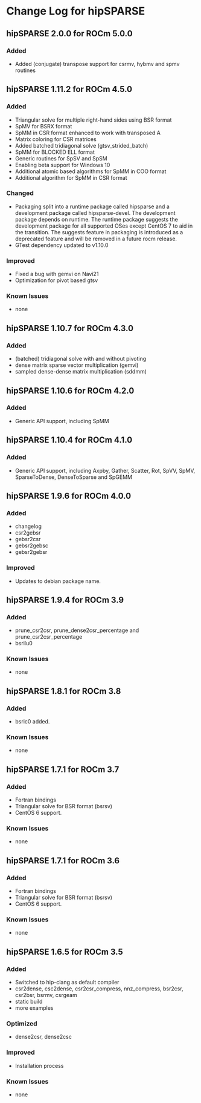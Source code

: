 # Change Log for hipSPARSE

## hipSPARSE 2.0.0 for ROCm 5.0.0
### Added
- Added (conjugate) transpose support for csrmv, hybmv and spmv routines

## hipSPARSE 1.11.2 for ROCm 4.5.0
### Added
- Triangular solve for multiple right-hand sides using BSR format
- SpMV for BSRX format
- SpMM in CSR format enhanced to work with transposed A
- Matrix coloring for CSR matrices
- Added batched tridiagonal solve (gtsv\_strided\_batch)
- SpMM for BLOCKED ELL format
- Generic routines for SpSV and SpSM
- Enabling beta support for Windows 10
- Additional atomic based algorithms for SpMM in COO format
- Additional algorithm for SpMM in CSR format
### Changed
- Packaging split into a runtime package called hipsparse and a development package called hipsparse-devel. The development package depends on runtime. The runtime package suggests the development package for all supported OSes except CentOS 7 to aid in the transition. The suggests feature in packaging is introduced as a deprecated feature and will be removed in a future rocm release.
- GTest dependency updated to v1.10.0
### Improved
- Fixed a bug with gemvi on Navi21
- Optimization for pivot based gtsv
### Known Issues
- none

## hipSPARSE 1.10.7 for ROCm 4.3.0
### Added
- (batched) tridiagonal solve with and without pivoting
- dense matrix sparse vector multiplication (gemvi)
- sampled dense-dense matrix multiplication (sddmm)

## hipSPARSE 1.10.6 for ROCm 4.2.0
### Added
- Generic API support, including SpMM

## hipSPARSE 1.10.4 for ROCm 4.1.0
### Added
- Generic API support, including Axpby, Gather, Scatter, Rot, SpVV, SpMV, SparseToDense, DenseToSparse and SpGEMM

## hipSPARSE 1.9.6 for ROCm 4.0.0
### Added
- changelog
- csr2gebsr
- gebsr2csr
- gebsr2gebsc
- gebsr2gebsr
### Improved
- Updates to debian package name.

## hipSPARSE 1.9.4 for ROCm 3.9
### Added
- prune\_csr2csr, prune\_dense2csr\_percentage and prune\_csr2csr\_percentage
- bsrilu0
### Known Issues
- none

## hipSPARSE 1.8.1 for ROCm 3.8
### Added
- bsric0 added.
### Known Issues
- none

## hipSPARSE 1.7.1 for ROCm 3.7
### Added
- Fortran bindings
- Triangular solve for BSR format (bsrsv)
- CentOS 6 support.
### Known Issues
- none

## hipSPARSE 1.7.1 for ROCm 3.6
### Added
- Fortran bindings
- Triangular solve for BSR format (bsrsv)
- CentOS 6 support.
### Known Issues
- none

## hipSPARSE 1.6.5 for ROCm 3.5
### Added
- Switched to hip-clang as default compiler
- csr2dense, csc2dense, csr2csr\_compress, nnz\_compress, bsr2csr, csr2bsr, bsrmv, csrgeam
- static build
- more examples
### Optimized
- dense2csr, dense2csc
### Improved
- Installation process
### Known Issues
- none
